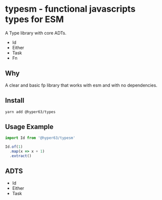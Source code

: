 # typesm - functional javascripts types for ESM

A Type library with core ADTs.

* Id
* Either
* Task
* Fn

## Why

A clear and basic fp library that works with esm and with no dependencies.

## Install

```
yarn add @hyper63/types
```

## Usage Example

``` js
import Id from '@hyper63/typesm'

Id.of(1)
  .map(x => x + 1)
  .extract()

```

## ADTS

* Id
* Either
* Task


